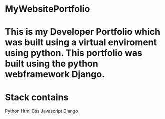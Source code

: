 # MyWebsitePortfolio

# This is my Developer Portfolio which was built using a virtual enviroment using python. This portfolio was built using the python webframework Django.

# Stack contains
Python
Html
Css
Javascript
Django
